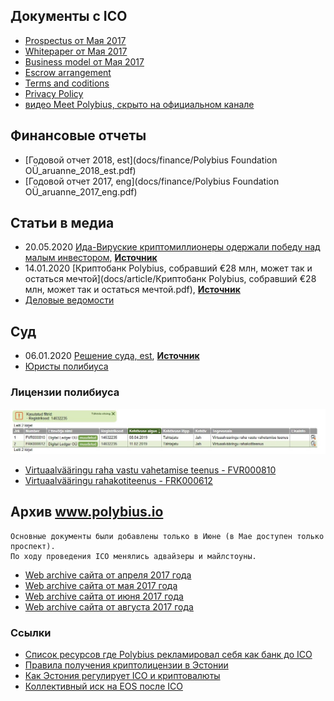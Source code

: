 
## Документы с ICO

- [Prospectus от Мая 2017](docs/ico/prospectus.pdf)
- [Whitepaper от Мая 2017](docs/ico/token_whitepaper.pdf)
- [Business model от Мая 2017](docs/ico/business_model.pdf)
- [Escrow arrangement](docs/ico/escrow_arrangement.pdf)
- [Terms and coditions](docs/ico/terms_and_conditions.pdf)
- [Privacy Policy](docs/ico/privacy_policy.pdf)
- [видео Meet Polybius, скрыто на официальном канале](https://www.youtube.com/watch?v=LEQoFuJ2Zx8)

## Финансовые отчеты

- [Годовой отчет 2018, est](docs/finance/Polybius Foundation OÜ_aruanne_2018_est.pdf)
- [Годовой отчет 2017, eng](docs/finance/Polybius Foundation OÜ_aruanne_2017_eng.pdf)

## Статьи в медиа

- 20.05.2020 [Ида-Вируские криптомиллионеры одержали победу над малым инвестором](docs/article/Ида_Вируские_криптомиллионеры_одержали_победу_над_малым_инвестором.pdf), [**Источник**](https://www.dv.ee/novosti/2020/05/20/ida-viruskie-kriptomillionery-oderzhali-pobedu-nad-malym-investorom)
- 14.01.2020 [Криптобанк Polybius, собравший €28 млн, может так и остаться мечтой](docs/article/Криптобанк Polybius, собравший €28 млн, может так и остаться мечтой.pdf), [**Источник**](https://www.dv.ee/novosti/2020/01/14/kriptobank-polybius-sobravshij-28-mln-mozhet-tak-i-ostatsja-mechtoj)
- [Деловые ведомости](https://www.dv.ee/search?q=Polybius&sort=date)

## Cуд

- 06.01.2020 [Решение суда, est](docs/lawsuit/kohtuotsus_06.01.2020.pdf), [**Источник**](https://www.riigiteataja.ee/kohtulahendid/fail.html?fid=267093508)
- [Юристы полибиуса](https://www.sorainen.com/deals/estonian-court-explains-tokenholders-rights)

### Лицензии полибиуса

![Licenses](images/polybius_licenses.jpg)

- [Virtuaalvääringu raha vastu vahetamise teenus - FVR000810](https://mtr.mkm.ee/taotluse_tulemus/506097)
- [Virtuaalvääringu rahakotiteenus - FRK000612](https://mtr.mkm.ee/taotluse_tulemus/501496)

## Арxив www.polybius.io

```
Основные документы были добавлены только в Июне (в Мае доступен только проспект). 
По ходу проведения ICO менялись адвайзеры и майлстоуны. 
```

- [Web archive сайта от апреля 2017 года](https://web.archive.org/web/20170420094524/http://www.polybius.io/)
- [Web archive сайта от мая 2017 года](https://web.archive.org/web/20170517064646/https://polybius.io/)
- [Web archive сайта от июня 2017 года](https://web.archive.org/web/20170604144240/https://polybius.io/#documents)
- [Web archive сайта от августа 2017 года](https://web.archive.org/web/20170806071446/https://polybius.io/)

### Ссылки

- [Список ресурсов где Polybius рекламировал себя как банк до ICO](links.md)
- [Правила получения криптолицензии в Эстонии](https://forklog.com/yuristy-rasskazali-o-novyh-pravilah-polucheniya-kriptolitsenzii-v-estonii)
- [Как Эстония регулирует ICO и криптовалюты](https://lawstrust.com/news/kak-ehstoniya-reguliruet-ico-i-kriptovalyuty)
- [Коллективный иск на EOS после ICO](https://forklog.com/protiv-block-one-broka-pirsa-i-dena-larimera-podan-kollektivnyj-isk-v-svyazi-s-ico-proekta-eos/)
